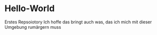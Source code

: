 # Hello-World
Erstes Repsoiotory
Ich hoffe das bringt auch was, das ich mich mit dieser
Umgebung rumärgern muss
